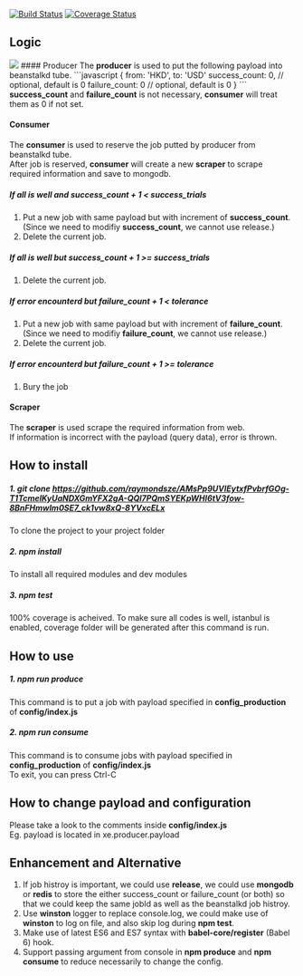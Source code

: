[![Build Status](https://travis-ci.org/raymondsze/AMsPp9UVIEytxfPvbrfGOg-T1TcmeIKyUaNDXGmYFX2gA-QQl7PQmSYEKpWHI6tV3fow-8BnFHmwIm0SE7_ck1vw8xQ-8YVxcELx.svg)](https://travis-ci.org/raymondsze/AMsPp9UVIEytxfPvbrfGOg-T1TcmeIKyUaNDXGmYFX2gA-QQl7PQmSYEKpWHI6tV3fow-8BnFHmwIm0SE7_ck1vw8xQ-8YVxcELx.svg?branch=master)
[![Coverage Status](https://coveralls.io/repos/raymondsze/AMsPp9UVIEytxfPvbrfGOg-T1TcmeIKyUaNDXGmYFX2gA-QQl7PQmSYEKpWHI6tV3fow-8BnFHmwIm0SE7_ck1vw8xQ-8YVxcELx/badge.svg?branch=master)](https://coveralls.io/r/raymondsze/AMsPp9UVIEytxfPvbrfGOg-T1TcmeIKyUaNDXGmYFX2gA-QQl7PQmSYEKpWHI6tV3fow-8BnFHmwIm0SE7_ck1vw8xQ-8YVxcELx?branch=master)
  
## Logic
<img src="http://image.lxway.com/upload/9/3e/93e1a6ee4c096e918fdeaac3939300f9.png"/>  
#### Producer
The <b>producer</b> is used to put the following payload into beanstalkd tube.  
```javascript
{
	from: 'HKD',
	to: 'USD'
	success_count: 0, // optional, default is 0
	failure_count: 0 // optional, default is 0
}
```
<b>success_count</b> and <b>failure_count</b> is not necessary, <b>consumer</b> will treat them as 0 if not set.  

#### Consumer
The <b>consumer</b> is used to reserve the job putted by producer from beanstalkd tube.  
After job is reserved, <b>consumer</b> will create a new <b>scraper</b> to scrape required information and save to mongodb.  

##### If all is well and <b>success\_count</b> + 1 < <b>success\_trials</b>  
1. Put a new job with same payload but with increment of <b>success\_count</b>. \(Since we need to modifiy <b>success\_count</b>, we cannot use release.\)  
2. Delete the current job.  

##### If all is well but <b>success\_count</b> + 1 >= <b>success\_trials</b>  
1. Delete the current job.  

##### If error encounterd but <b>failure\_count</b> + 1 < <b>tolerance</b>  
1. Put a new job with same payload but with increment of <b>failure\_count</b>. (Since we need to modifiy <b>failure\_count</b>, we cannot use release.)  
2. Delete the current job.  

##### If error encounterd but <b>failure\_count</b> + 1 >= <b>tolerance</b>  
1. Bury the job  

#### Scraper
The <b>scraper</b> is used scrape the required information from web.  
If information is incorrect with the payload (query data), error is thrown.  

## How to install
##### 1. git clone https://github.com/raymondsze/AMsPp9UVIEytxfPvbrfGOg-T1TcmeIKyUaNDXGmYFX2gA-QQl7PQmSYEKpWHI6tV3fow-8BnFHmwIm0SE7_ck1vw8xQ-8YVxcELx  
To clone the project to your project folder
##### 2. npm install
To install all required modules and dev modules
##### 3. npm test
100% coverage is acheived. To make sure all codes is well, istanbul is enabled, coverage folder will be generated after this command is run.

## How to use
##### 1. npm run produce  
This command is to put a job with payload specified in <b>config_production</b> of <b> config/index.js </b>  
##### 2. npm run consume
This command is to consume jobs with payload specified in <b>config_production</b> of <b> config/index.js </b>  
To exit, you can press Ctrl-C  

## How to change payload and configuration
Please take a look to the comments inside <b> config/index.js </b>  
Eg. payload is located in xe.producer.payload  

## Enhancement and Alternative
1. If job histroy is important, we could use <b>release</b>, we could use <b>mongodb</b> or <b>redis</b> to store the either success_count or failure_count (or both) so that we could keep the same jobId as well as the beanstalkd job histroy.  
2. Use <b>winston</b> logger to replace console.log, we could make use of <b>winston</b> to log on file, and also skip log during <b>npm test</b>.  
3. Make use of latest ES6 and ES7 syntax with <b>babel-core/register</b> (Babel 6) hook.
4. Support passing argument from console in <b>npm produce</b> and <b>npm consume</b> to reduce necessarily to change the config.
